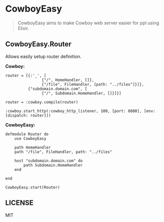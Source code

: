 # CowboyEasy

> CowboyEasy aims to make Cowboy web server easier for ppl using Elixir.

## CowboyEasy.Router

Allows easily setup router definition.

**Cowboy:**

	router = [{:'_', [
					{"/", HomeHandler, []},
					{"/file", FileHandler, [path: "../files"]}]}, 
			  {"subdomain.domain.com", [
			  		{"/", Subdomain.HomeHandler, []}]}]

	router = :cowboy.compile(router)

	:cowboy.start_http(:cowboy_http_listener, 100, [port: 8080], [env: [dispatch: router]])

**CowboyEasy:**
	
	defmodule Router do 
		use CowboyEasy

		path HomeHandler
		path "/file", FileHandler, path: "../files"

		host "subdomain.domain.com" do
			path Subdomain.HomeHandler 
		end 

	end

	CowboyEasy.start(Router)

## LICENSE

MIT
